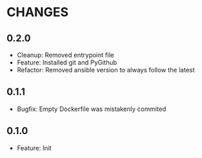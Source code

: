 # CHANGES

## 0.2.0

- Cleanup: Removed entrypoint file
- Feature: Installed git and PyGithub
- Refactor: Removed ansible version to always follow the latest

## 0.1.1

- Bugfix: Empty Dockerfile was mistakenly commited

## 0.1.0

- Feature: Init
